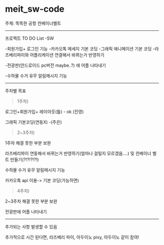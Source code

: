 # meit_sw-code
주제: 똑똑한 공항 컨베이너벨트

------------------------------------------------
프로젝트 TO DO List -SW

-회원가입+ 로그인 기능
-카카오톡 메세지 기본 코딩
-그래픽 애니메이션 기본 코딩
-라즈베리파이와 어플리케이션 연결해서 바뀌는거 반영하기

-전광판(안드로이드 pc버전 maybe..?) 에 어플 나타내기

-수하물 수거 유무 알림메시지 기능

------------------------------------------------

주차별 목표

> 1주차)

  로그인+회원가입+ 레이아웃(틀) - ok (진영)
  
  그래픽 기본코딩(연동X)  -(주은)
  
  
  
> 2~3주차)

  1주차 해결 못한 부분 보완 
  
  라즈베리파이 연동해서 바뀌는거 반영하기(얼마나 걸릴지 모르겠음....) 및 컨베이너 벨트 만들기(?!?!?!?!)
  
  수하물 수거 유무 알림메시지 기능
  
  카카오톡 api 이용-> 기본 코딩(가능하면)

> 4주차)

  2~3주차 해결 못한 부분 보완
  
  전광판에 어플 나타내기

--------------------------------------------------------
추가되는 사항 발생할 수 있음

추가적으로 시간 된다면, 라즈베리 파이, 아두이노 pixy, 아두이노 같이 참여!



